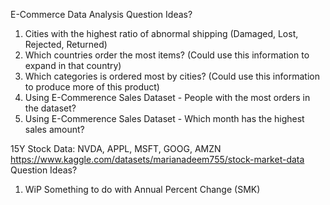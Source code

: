 E-Commerce Data Analysis
Question Ideas?
1. Cities with the highest ratio of abnormal shipping (Damaged, Lost, Rejected, Returned)
2. Which countries order the most items? (Could use this information to expand in that country)
3. Which categories is ordered most by cities? (Could use this information to produce more of this product)
4. Using E-Commerence Sales Dataset - People with the most orders in the dataset?
5. Using E-Commerence Sales Dataset - Which month has the highest sales amount?

15Y Stock Data: NVDA, APPL, MSFT, GOOG, AMZN
https://www.kaggle.com/datasets/marianadeem755/stock-market-data
Question Ideas?
1. WiP Something to do with Annual Percent Change (SMK)